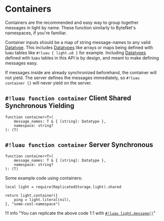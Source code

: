 # Containers

Containers are the recommended and easy way to group together messages in light by name. These function similarly to
ByteNet's namespaces, if you're familiar.

Container inputs should be a map of string message-names to any valid [Datatype](../../../constants/datatypes/index.md).
This includes [Datatypes](../../../constants/datatypes/index.md) like arrays or maps being defined with luau tables like
`#!luau { light.u8 }` for example. Including [Datatypes](../../../constants/datatypes/index.md) defined with luau tables
in this API is by design, and meant to make defining messages easy.

If messages inside are already synchronized beforehand, the container will not yield.
The server defines the messages immediately, so `#!luau container {}` will never yield on the server.

## `#!luau function container` <span class="md-tag md-tag-icon md-tag--client">Client</span> <span class="md-tag md-tag-icon md-tag--shared">Shared</span> <span class="md-tag md-tag-icon md-tag--sync">Synchronous</span> <span class="md-tag md-tag-icon md-tag--async">Yielding</span>

```luau
function container<T>(
    message_names: T & { [string]: Datatype },
    namespace: string?
): (T)
```

## `#!luau function container` <span class="md-tag md-tag-icon md-tag--server">Server</span> <span class="md-tag md-tag-icon md-tag--sync">Synchronous</span>

```luau
function container<T>(
    message_names: T & { [string]: Datatype },
    namespace: string?
): (T)
```

Some example code using containers:

```luau
local light = require(ReplicatedStorage.light).shared

return light.container({
    ping = light.literal(nil),
}, "some-cool-namespace")
```

!!! info "You can replicate the above code 1:1 with [`#!luau light.message()`](./message.md)"
